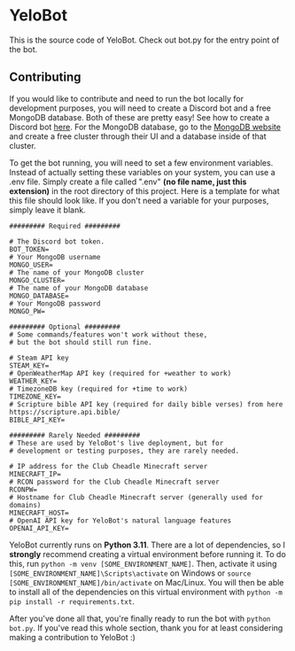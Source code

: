 # YeloBot

This is the source code of YeloBot. Check out bot.py for the entry point of the bot.

## Contributing

If you would like to contribute and need to run the bot locally for development purposes, you will need to create a Discord bot and a free MongoDB database. Both of these are pretty easy! See how to create a Discord bot [here](https://discord.com/developers/docs/getting-started). For the MongoDB database, go to the [MongoDB website](https://www.mongodb.com/) and create a free cluster through their UI and a database inside of that cluster.

To get the bot running, you will need to set a few environment variables. Instead of actually setting these variables on your system, you can use a .env file. Simply create a file called ".env" **(no file name, just this extension)** in the root directory of this project. Here is a template for what this file should look like. If you don't need a variable for your purposes, simply leave it blank.

```
######### Required #########

# The Discord bot token.
BOT_TOKEN=
# Your MongoDB username
MONGO_USER=
# The name of your MongoDB cluster
MONGO_CLUSTER=
# The name of your MongoDB database
MONGO_DATABASE=
# Your MongoDB password
MONGO_PW=

######### Optional #########
# Some commands/features won't work without these,
# but the bot should still run fine.

# Steam API key
STEAM_KEY=
# OpenWeatherMap API key (required for +weather to work)
WEATHER_KEY=
# TimezoneDB key (required for +time to work)
TIMEZONE_KEY=
# Scripture bible API key (required for daily bible verses) from here https://scripture.api.bible/
BIBLE_API_KEY=

######### Rarely Needed #########
# These are used by YeloBot's live deployment, but for
# development or testing purposes, they are rarely needed.

# IP address for the Club Cheadle Minecraft server
MINECRAFT_IP=
# RCON password for the Club Cheadle Minecraft server
RCONPW=
# Hostname for Club Cheadle Minecraft server (generally used for domains)
MINECRAFT_HOST=
# OpenAI API key for YeloBot's natural language features
OPENAI_API_KEY=
```

YeloBot currently runs on **Python 3.11**. There are a lot of dependencies, so I **strongly** recommend creating a virtual environment before running it. To do this, run `python -m venv [SOME_ENVIRONMENT_NAME]`. Then, activate it using `[SOME_ENVIRONMENT_NAME]\Scripts\activate` on Windows or `source [SOME_ENVIRONMENT_NAME]/bin/activate` on Mac/Linux. You will then be able to install all of the dependencies on this virtual environment with `python -m pip install -r requirements.txt`.

After you've done all that, you're finally ready to run the bot with `python bot.py`. If you've read this whole section, thank you for at least considering making a contribution to YeloBot :)